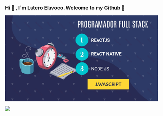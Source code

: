 ### Hi 👋 , I´m Lutero Elavoco. Welcome to my Github :raised_hands: 


![](intro.jpg)



[<img src="https://www.crossover.si/wp-content/uploads/2018/06/Facebook-icon.png" width="50px">](https://www.facebook.com/Cientista1)
